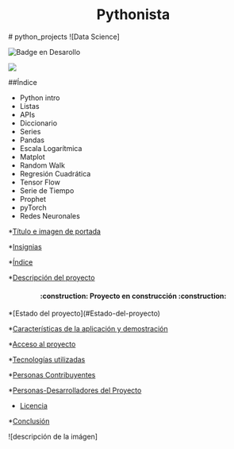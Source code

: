 <h1 align="center"> Pythonista </h1>
# python_projects
![Data Science]

   ![Badge en Desarollo](https://img.shields.io/badge/STATUS-EN%20DESAROLLO-green)

   <p align="left">
   <img src="https://img.shields.io/badge/STATUS-EN%20DESAROLLO-green">
   </p>

   ##Índice

   - Python intro
   - Listas
   - APIs
   - Diccionario
   - Series
   - Pandas
   - Escala Logarítmica
   - Matplot
   - Random Walk
   - Regresión Cuadrática
   - Tensor Flow
   - Serie de Tiempo
   - Prophet
   - pyTorch
   - Redes Neuronales


*[Título e imagen de portada](#Título-e-imagen-de-portada)

*[Insignias](#insignias)

*[Índice](#índice)

*[Descripción del proyecto](#descripción-del-proyecto)
<h4 align="center">
:construction: Proyecto en construcción :construction:
</h4>
*[Estado del proyecto](#Estado-del-proyecto)

*[Características de la aplicación y demostración](#Características-de-la-aplicación-y-demostración)

*[Acceso al proyecto](#acceso-proyecto)

*[Tecnologías utilizadas](#tecnologías-utilizadas)

*[Personas Contribuyentes](#personas-contribuyentes)

*[Personas-Desarrolladores del Proyecto](#personas-desarrolladores)

* [Licencia](#licencia)

*[Conclusión](#conclusión)

![descripción de la imágen] 
